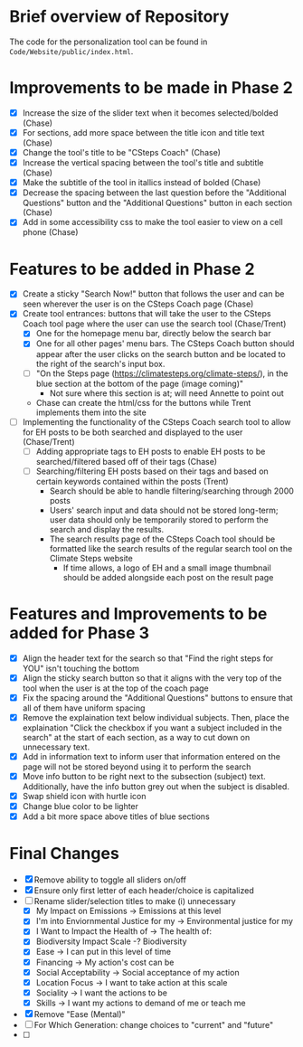 # Brief overview of Repository
The code for the personalization tool can be found in `Code/Website/public/index.html`.

# Improvements to be made in Phase 2
- [X] Increase the size of the slider text when it becomes selected/bolded (Chase)
- [X] For sections, add more space between the title icon and title text (Chase)
- [X] Change the tool's title to be "CSteps Coach" (Chase)
- [X] Increase the vertical spacing between the tool's title and subtitle (Chase)
- [X] Make the subtitle of the tool in itallics instead of bolded (Chase)
- [X] Decrease the spacing between the last question before the "Additional Questions" button and the "Additional Questions" button in each section (Chase)
- [X] Add in some accessibility css to make the tool easier to view on a cell phone (Chase)

# Features to be added in Phase 2
- [X] Create a sticky "Search Now!" button that follows the user and can be seen wherever the user is on the CSteps Coach page (Chase)
- [X] Create tool entrances: buttons that will take the user to the CSteps Coach tool page where the user can use the search tool (Chase/Trent)
    - [X] One for the homepage menu bar, directly below the search bar
    - [X] One for all other pages' menu bars. The CSteps Coach button should appear after the user clicks on the search button and be located to the right of the search's input box.
    - [ ] "On the Steps page (https://climatesteps.org/climate-steps/), in the blue section at the bottom of the page (image coming)"
        * Not sure where this section is at; will need Annette to point out
    * Chase can create the html/css for the buttons while Trent implements them into the site
- [ ] Implementing the functionality of the CSteps Coach search tool to allow for EH posts to be both searched and displayed to the user (Chase/Trent)
    - [ ] Adding appropriate tags to EH posts to enable EH posts to be searched/filtered based off of their tags (Chase)
    - [ ] Searching/filtering EH posts based on their tags and based on certain keywords contained within the posts (Trent)
        * Search should be able to handle filtering/searching through 2000 posts
        * Users' search input and data should not be stored long-term; user data should only be temporarily stored to perform the search and display the results.
        * The search results page of the CSteps Coach tool should be formatted like the search results of the regular search tool on the Climate Steps website
            * If time allows, a logo of EH and a small image thumbnail should be added alongside each post on the result page

# Features and Improvements to be added for Phase 3
- [X] Align the header text for the search so that "Find the right steps for YOU" isn't touching the bottom
- [X] Align the sticky search button so that it aligns with the very top of the tool when the user is at the top of the coach page
- [X] Fix the spacing around the "Additional Questions" buttons to ensure that all of them have uniform spacing
- [X] Remove the explaination text below individual subjects. Then, place the explaination "Click the checkbox if you want a subject included in the search" at the start of each section, as a way to cut down on unnecessary text.
- [X] Add in information text to inform user that information entered on the page will not be stored beyond using it to perform the search 
- [X] Move info button to be right next to the subsection (subject) text. Additionally, have the info button grey out when the subject is disabled.
- [X] Swap shield icon with hurtle icon
- [X] Change blue color to be lighter
- [X] Add a bit more space above titles of blue sections

# Final Changes
- [X] Remove ability to toggle all sliders on/off
- [X] Ensure only first letter of each header/choice is capitalized
- [ ] Rename slider/selection titles to make (i) unnecessary
    - [X] My Impact on Emissions -> Emissions at this level
    - [X] I'm into Enviornmental Justice for my -> Environmental justice for my
    - [X] I Want to Impact the Health of -> The health of:
    - [X] Biodiversity Impact Scale -? Biodiversity
    - [X] Ease -> I can put in this level of time
    - [X] Financing -> My action's cost can be
    - [X] Social Acceptability -> Social acceptance of my action
    - [X] Location Focus -> I want to take action at this scale
    - [X] Sociality -> I want the actions to be
    - [X] Skills -> I want my actions to demand of me or teach me

- [X] Remove "Ease (Mental)"
- [ ] For Which Generation: change choices to "current" and "future"
- [ ]